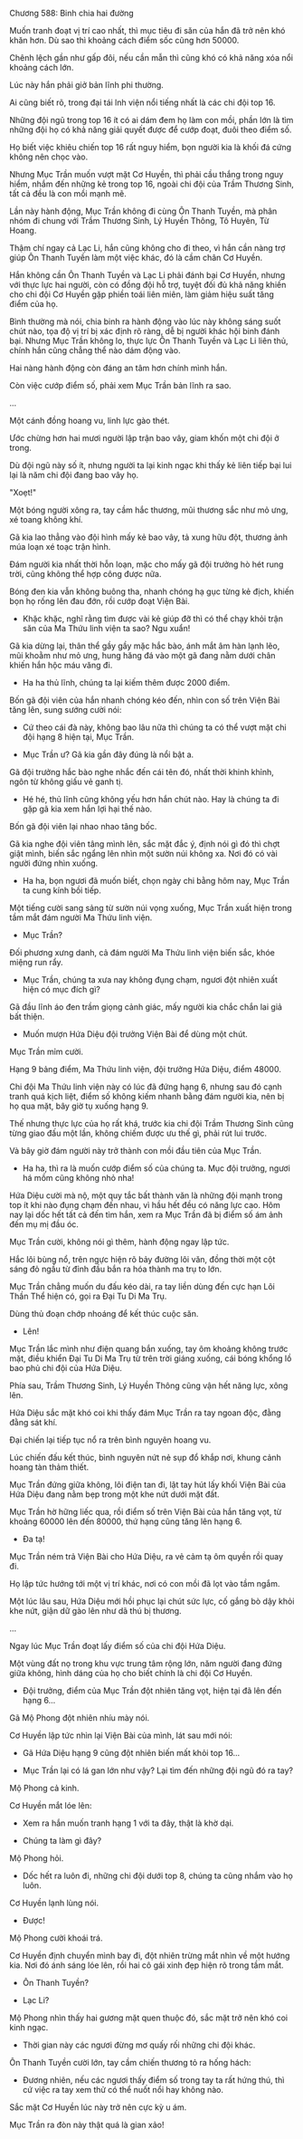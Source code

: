 




Chương 588: Binh chia hai đường


Muốn tranh đoạt vị trí cao nhất, thì mục tiêu đi săn của hắn đã trở nên khó khăn hơn. Dù sao thì khoảng cách điểm sốc cũng hơn 50000.

Chênh lệch gần như gấp đôi, nếu cần mẫn thì cũng khó có khả năng xóa nổi khoảng cách lớn.

Lúc này hắn phải giở bản lĩnh phi thường.

Ai cũng biết rõ, trong đại tái lnh viện nổi tiếng nhất là các chi đội top 16.

Những đội ngũ trong top 16 ít có ai dám đem họ làm con mồi, phần lớn là tìm những đội họ có khả năng giải quyết được để cướp đoạt, đuôi theo điểm số.

Họ biết việc khiêu chiến top 16 rất nguy hiểm, bọn người kia là khối đá cứng không nên chọc vào.

Nhưng Mục Trần muốn vượt mặt Cơ Huyền, thì phải cầu thắng trong nguy hiểm, nhắm đến những kẻ trong top 16, ngoài chi đội của Trầm Thương Sinh, tất cả đều là con mồi mạnh mẽ.

Lần này hành động, Mục Trần không đi cùng Ôn Thanh Tuyền, mà phân nhóm đi chung với Trầm Thương Sinh, Lý Huyền Thông, Tô Huyên, Từ Hoang.

Thậm chí ngay cả Lạc Li, hắn cũng không cho đi theo, vì hắn cần nàng trợ giúp Ôn Thanh Tuyền làm một việc khác, đó là cầm chân Cơ Huyền.

Hắn không cần Ôn Thanh Tuyền và Lạc Li phải đánh bại Cơ Huyền, nhưng với thực lực hai người, còn có đồng đội hỗ trợ, tuyệt đối đủ khả năng khiến cho chi đội Cơ Huyền gặp phiền toái liên miên, làm giảm hiệu suất tăng điểm của họ.

Bình thường mà nói, chia binh ra hành động vào lúc này không sáng suốt chút nào, tọa độ vị trí bị xác định rõ ràng, dễ bị người khác hội binh đánh bại. Nhưng Mục Trần không lo, thực lực Ôn Thanh Tuyền và Lạc Li liên thủ, chính hắn cũng chẳng thể nào dám động vào.

Hai nàng hành động còn đáng an tâm hơn chính mình hắn.

Còn việc cướp điểm số, phải xem Mục Trần bản lĩnh ra sao.

...

Một cánh đồng hoang vu, linh lực gào thét.

Ước chừng hơn hai mươi người lập trận bao vây, giam khốn một chi đội ở trong.

Dù đội ngũ này số ít, nhưng người ta lại kinh ngạc khi thấy kẻ liên tiếp bại lui lại là năm chi đội đang bao vây họ.

"Xoẹt!"

Một bóng người xông ra, tay cầm hắc thương, mũi thương sắc như mỏ ưng, xé toang không khí.

Gã kia lao thẳng vào đội hình mấy kẻ bao vây, tả xung hữu đột, thương ảnh múa loạn xé toạc trận hình.

Đám người kia nhất thời hỗn loạn, mặc cho mấy gã đội trưởng hò hét rung trời, cũng không thể hợp công được nữa.

Bóng đen kia vẫn không buông tha, nhanh chóng hạ gục từng kẻ địch, khiến bọn họ rống lên đau đớn, rồi cướp đoạt Viện Bài.

- Khặc khặc, nghĩ rằng tìm được vài kẻ giúp đỡ thì có thể chạy khỏi trận săn của Ma Thứu linh viện ta sao? Ngu xuẩn!

Gã kia dừng lại, thân thể gầy gầy mặc hắc bào, ánh mắt âm hàn lạnh lẽo, mũi khoằm như mỏ ưng, hung hăng đá vào một gã đang nằm dưới chân khiến hắn hộc máu văng đi.

- Ha ha thủ lĩnh, chúng ta lại kiếm thêm được 2000 điểm.

Bốn gã đội viên của hắn nhanh chóng kéo đến, nhìn con số trên Viện Bài tăng lên, sung sướng cười nói:

- Cứ theo cái đà này, không bao lâu nữa thì chúng ta có thể vượt mặt chi đội hạng 8 hiện tại, Mục Trần.

- Mục Trần ư? Gã kia gần đây đúng là nổi bật a.

Gã đội trưởng hắc bào nghe nhắc đến cái tên đó, nhất thời khinh khỉnh, ngôn từ không giấu vẻ ganh tị.

- Hé hé, thủ lĩnh cũng không yếu hơn hắn chút nào. Hay là chúng ta đi gặp gã kia xem hắn lợi hại thế nào.

Bốn gã đội viên lại nhao nhao tâng bốc.

Gã kia nghe đội viên tâng mình lên, sắc mặt đắc ý, định nói gì đó thì chợt giật mình, biến sắc ngẩng lên nhìn một sườn núi không xa. Nơi đó có vài người đứng nhìn xuống.

- Ha ha, bọn ngươi đã muốn biết, chọn ngày chi bằng hôm nay, Mục Trần ta cung kính bồi tiếp.

Một tiếng cười sang sảng từ sườn núi vọng xuống, Mục Trần xuất hiện trong tầm mắt đám người Ma Thứu linh viện.

- Mục Trần?

Đối phương xưng danh, cả đám người Ma Thứu linh viện biến sắc, khóe miệng run rẩy.

- Mục Trần, chúng ta xưa nay không đụng chạm, ngươi đột nhiên xuất hiện có mục đích gì?

Gã đầu lĩnh áo đen trầm giọng cảnh giác, mấy người kia chắc chắn lai giả bất thiện.

- Muốn mượn Hứa Diệu đội trưởng Viện Bài để dùng một chút.

Mục Trần mỉm cười.

Hạng 9 bảng điểm, Ma Thứu linh viện, đội trưởng Hứa Diệu, điểm 48000.

Chi đội Ma Thứu linh viện này có lúc đã đứng hạng 6, nhưng sau đó cạnh tranh quá kịch liệt, điểm số không kiếm nhanh bằng đám người kia, nên bị họ qua mặt, bây giờ tụ xuống hạng 9.

Thế nhưng thực lực của họ rất khá, trước kia chi đội Trầm Thương Sinh cũng từng giao đấu một lần, không chiếm được ưu thế gì, phải rút lui trước.

Và bây giờ đám người này trở thành con mồi đầu tiên của Mục Trần.

- Ha ha, thì ra là muốn cướp điểm số của chúng ta. Mục đội trưởng, ngươi há mồm cũng không nhỏ nha!

Hứa Diệu cười mà nộ, một quy tắc bất thành văn là những đội mạnh trong top ít khi nào đụng chạm đến nhau, vì hầu hết đều có năng lực cao. Hôm nay lại dốc hết tất cả đến tìm hắn, xem ra Mục Trần đã bị điểm số ám ảnh đến mụ mị đầu óc.

Mục Trần cười, không nói gì thêm, hành động ngay lập tức.

Hắc lôi bùng nổ, trên ngực hiện rõ bảy đường lôi văn, đồng thời một cột sáng đỏ ngầu từ đỉnh đầu bắn ra hóa thành ma trụ to lớn.

Mục Trần chẳng muốn du đấu kéo dài, ra tay liền dùng đến cực hạn Lôi Thần Thể hiện có, gọi ra Đại Tu Di Ma Trụ.

Dùng thủ đoạn chớp nhoáng để kết thúc cuộc săn.

- Lên!

Mục Trần lắc mình như điện quang bắn xuống, tay ôm khoảng không trước mặt, điều khiển Đại Tu Di Ma Trụ từ trên trời giáng xuống, cái bóng khổng lồ bao phủ chi đội của Hứa Diệu.

Phía sau, Trầm Thương Sinh, Lý Huyền Thông cũng vận hết năng lực, xông lên.

Hứa Diệu sắc mặt khó coi khi thấy đám Mục Trần ra tay ngoan độc, đằng đằng sát khí.

Đại chiến lại tiếp tục nổ ra trên bình nguyên hoang vu.

Lúc chiến đấu kết thúc, bình nguyên nứt nẻ sụp đổ khắp nơi, khung cảnh hoang tàn thảm thiết.

Mục Trần đứng giữa không, lôi điện tan đi, lật tay hút lấy khối Viện Bài của Hứa Diệu đang nằm bẹp trong một khe nứt dưới mặt đất.

Mục Trần hờ hững liếc qua, rồi điểm số trên Viện Bài của hắn tăng vọt, từ khoảng 60000 lên đến 80000, thứ hạng cũng tăng lên hạng 6.

- Đa tạ!

Mục Trần ném trả Viện Bài cho Hứa Diệu, ra vẻ cảm tạ ôm quyền rồi quay đi.

Họ lập tức hướng tới một vị trí khác, nơi có con mồi đã lọt vào tầm ngắm.

Một lúc lâu sau, Hứa Diệu mới hồi phục lại chút sức lực, cố gắng bò dậy khỏi khe nứt, giận dữ gào lên như dã thú bị thương.

...

Ngay lúc Mục Trần đoạt lấy điểm số của chi đội Hứa Diệu.

Một vùng đất nọ trong khu vực trung tâm rộng lớn, năm người đang đứng giữa không, hình dáng của họ cho biết chính là chi đội Cơ Huyền.

- Đội trưởng, điểm của Mục Trần đột nhiên tăng vọt, hiện tại đã lên đến hạng 6...

Gã Mộ Phong đột nhiên nhíu mày nói.

Cơ Huyền lập tức nhìn lại Viện Bài của mình, lát sau mới nói:

- Gã Hứa Diệu hạng 9 cũng đột nhiên biến mất khỏi top 16...

- Mục Trần lại có lá gan lớn như vậy? Lại tìm đến những đội ngũ đó ra tay?

Mộ Phong cả kinh.

Cơ Huyền mắt lóe lên:

- Xem ra hắn muốn tranh hạng 1 với ta đây, thật là khờ dại.

- Chúng ta làm gì đây?

Mộ Phong hỏi.

- Dốc hết ra luôn đi, những chi đội dưới top 8, chúng ta cũng nhắm vào họ luôn.

Cơ Huyền lạnh lùng nói.

- Được!

Mộ Phong cười khoái trá.

Cơ Huyền định chuyển mình bay đi, đột nhiên trừng mắt nhìn về một hướng kia. Nơi đó ánh sáng lóe lên, rồi hai cô gái xinh đẹp hiện rõ trong tầm mắt.

- Ôn Thanh Tuyền?

- Lạc Li?

Mộ Phong nhìn thấy hai gương mặt quen thuộc đó, sắc mặt trở nên khó coi kinh ngạc.

- Thời gian này các ngươi đừng mơ quấy rối những chi đội khác.

Ôn Thanh Tuyền cười lớn, tay cầm chiến thương tỏ ra hống hách:

- Đương nhiên, nếu các ngươi thấy điểm số trong tay ta rất hứng thú, thì cứ việc ra tay xem thử có thể nuốt nổi hay không nào.

Sắc mặt Cơ Huyền lúc này trở nên cực kỳ u ám.

Mục Trần ra đòn này thật quá là gian xảo!





